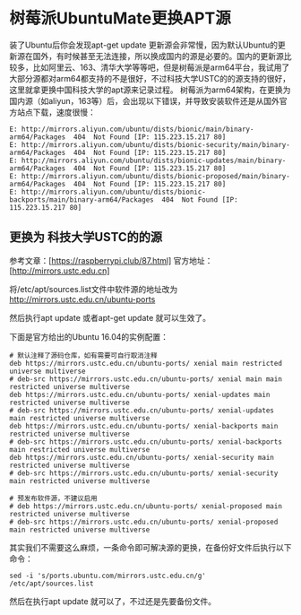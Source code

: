 # 树莓派UbuntuMate更换APT源
装了Ubuntu后你会发现apt-get update 更新源会非常慢，因为默认Ubuntu的更新源在国外，有时候甚至无法连接，所以换成国内的源是必要的。国内的更新源比较多，比如阿里云、163、清华大学等等吧，但是树莓派是arm64平台，我试用了大部分源都对arm64都支持的不是很好，不过科技大学USTC的的源支持的很好，这里就拿更换中国科技大学的apt源来记录过程。
树莓派为arm64架构，在更换为国内源（如aliyun，163等）后，会出现以下错误，并导致安装软件还是从国外官方站点下载，速度很慢：
```
E: http://mirrors.aliyun.com/ubuntu/dists/bionic/main/binary-arm64/Packages  404  Not Found [IP: 115.223.15.217 80]
E: http://mirrors.aliyun.com/ubuntu/dists/bionic-security/main/binary-arm64/Packages  404  Not Found [IP: 115.223.15.217 80]
E: http://mirrors.aliyun.com/ubuntu/dists/bionic-updates/main/binary-arm64/Packages  404  Not Found [IP: 115.223.15.217 80]
E: http://mirrors.aliyun.com/ubuntu/dists/bionic-proposed/main/binary-arm64/Packages  404  Not Found [IP: 115.223.15.217 80]
E: http://mirrors.aliyun.com/ubuntu/dists/bionic-backports/main/binary-arm64/Packages  404  Not Found [IP: 115.223.15.217 80]
```

## 更换为 科技大学USTC的的源
参考文章：[https://raspberrypi.club/87.html]
官方地址：[http://mirrors.ustc.edu.cn]

将/etc/apt/sources.list文件中软件源的地址改为 http://mirrors.ustc.edu.cn/ubuntu-ports

然后执行apt update 或者apt-get update 就可以生效了。

下面是官方给出的Ubuntu 16.04的实例配置：
```
# 默认注释了源码仓库，如有需要可自行取消注释
deb https://mirrors.ustc.edu.cn/ubuntu-ports/ xenial main restricted universe multiverse
# deb-src https://mirrors.ustc.edu.cn/ubuntu-ports/ xenial main main restricted universe multiverse
deb https://mirrors.ustc.edu.cn/ubuntu-ports/ xenial-updates main restricted universe multiverse
# deb-src https://mirrors.ustc.edu.cn/ubuntu-ports/ xenial-updates main restricted universe multiverse
deb https://mirrors.ustc.edu.cn/ubuntu-ports/ xenial-backports main restricted universe multiverse
# deb-src https://mirrors.ustc.edu.cn/ubuntu-ports/ xenial-backports main restricted universe multiverse
deb https://mirrors.ustc.edu.cn/ubuntu-ports/ xenial-security main restricted universe multiverse
# deb-src https://mirrors.ustc.edu.cn/ubuntu-ports/ xenial-security main restricted universe multiverse
 
# 预发布软件源，不建议启用
# deb https://mirrors.ustc.edu.cn/ubuntu-ports/ xenial-proposed main restricted universe multiverse
# deb-src https://mirrors.ustc.edu.cn/ubuntu-ports/ xenial-proposed main restricted universe multiverse
```
其实我们不需要这么麻烦，一条命令即可解决源的更换，在备份好文件后执行以下命令：
```
sed -i 's/ports.ubuntu.com/mirrors.ustc.edu.cn/g' /etc/apt/sources.list
```
然后在执行apt update 就可以了，不过还是先要备份文件。


